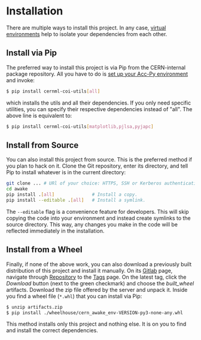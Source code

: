 # Installation

There are multiple ways to install this project. In any case, [virtual
environments](https://wikis.cern.ch/display/ACCPY/Development+advice) help to
isolate your dependencies from each other.

## Install via Pip

The preferred way to install this project is via Pip from the CERN-internal
package repository. All you have to do is [set up your Acc-Py
environment](https://wikis.cern.ch/display/ACCPY/Getting+started+with+Acc-Py)
and invoke:

```bash
$ pip install cernml-coi-utils[all]
```

which installs the utils and all their dependencies. If you only need specific
utilities, you can specify their respective dependencies instead of "all". The
above line is equivalent to:

```bash
$ pip install cernml-coi-utils[matplotlib,pjlsa,pyjapc]
```

## Install from Source

You can also install this project from source. This is the preferred method if
you plan to hack on it. Clone the Git repository, enter its directory,  and
tell Pip to install whatever is in the current directory:

```bash
git clone ... # URl of your choice: HTTPS, SSH or Kerberos authentication.
cd awake
pip install .[all]              # Install a copy.
pip install --editable .[all]   # Install a symlink.
```

The `--editable` flag is a convenience feature for developers. This will skip
copying the code into your environment and instead create symlinks to the
source directory. This way, any changes you make in the code will be reflected
immediately in the installation.

## Install from a Wheel

Finally, if none of the above work, you can also download a previously built
distribution of this project and install it manually. On its
[Gitlab](https://gitlab.cern.ch/geoff/cernml-coi-utils/) page, navigate through
[Repository](https://gitlab.cern.ch/geoff/cernml-coi-utils/-/tree/master) to
the [Tags](https://gitlab.cern.ch/geoff/cernml-coi-utils/-/tags) page. On the
latest tag, click the *Download* button (next to the green checkmark) and
choose the *built\_wheel* artifacts. Download the zip file offered by the
server and unpack it. Inside you find a wheel file (`*.whl`) that you can
install via Pip:

```bash
$ unzip artifacts.zip
$ pip install ./wheelhouse/cern_awake_env-VERSION-py3-none-any.whl
```

This method installs only this project and nothing else. It is on you to find
and install the correct dependencies.
